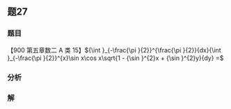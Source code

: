 ## 题27
### 题目
【900 第五章数二 A 类 15】${\int }_{-\frac{\pi }{2}}^{\frac{\pi }{2}}{dx}{\int }_{-\frac{\pi }{2}}^{x}\sin x\cos x\sqrt{1 - {\sin }^{2}x + {\sin }^{2}y}{dy} =$
### 分析

### 解
